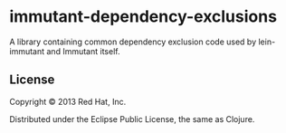 # immutant-dependency-exclusions

A library containing common dependency exclusion code used by
lein-immutant and Immutant itself.

## License

Copyright © 2013 Red Hat, Inc.

Distributed under the Eclipse Public License, the same as Clojure.
